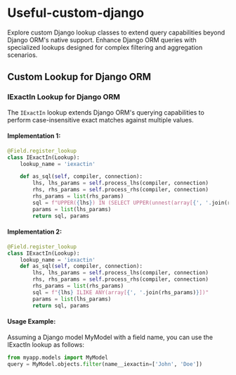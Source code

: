 # Useful-custom-django
Explore custom Django lookup classes to extend query capabilities beyond Django ORM's native support. Enhance Django ORM queries with specialized lookups designed for complex filtering and aggregation scenarios.
## Custom Lookup for Django ORM

### IExactIn Lookup for Django ORM
The `IExactIn` lookup extends Django ORM's querying capabilities to perform case-insensitive exact matches against multiple values.
#### Implementation 1:

```python
@Field.register_lookup
class IExactIn(Lookup):
    lookup_name = 'iexactin'

    def as_sql(self, compiler, connection):
        lhs, lhs_params = self.process_lhs(compiler, connection)
        rhs, rhs_params = self.process_rhs(compiler, connection)
        rhs_params = list(rhs_params)
        sql = f"UPPER({lhs}) IN (SELECT UPPER(unnest(array[{', '.join(rhs_params)}])))"
        params = list(lhs_params)
        return sql, params
```
#### Implementation 2:
```python
@Field.register_lookup
class IExactIn(Lookup):
    lookup_name = 'iexactin'
    def as_sql(self, compiler, connection):
        lhs, lhs_params = self.process_lhs(compiler, connection)
        rhs, rhs_params = self.process_rhs(compiler, connection)
        rhs_params = list(rhs_params)
        sql = f"{lhs} ILIKE ANY(array[{', '.join(rhs_params)}])"
        params = list(lhs_params)
        return sql, params
```

#### Usage Example:
Assuming a Django model MyModel with a field name, you can use the IExactIn lookup as follows:
```python
from myapp.models import MyModel
query = MyModel.objects.filter(name__iexactin=['John', 'Doe'])
```
